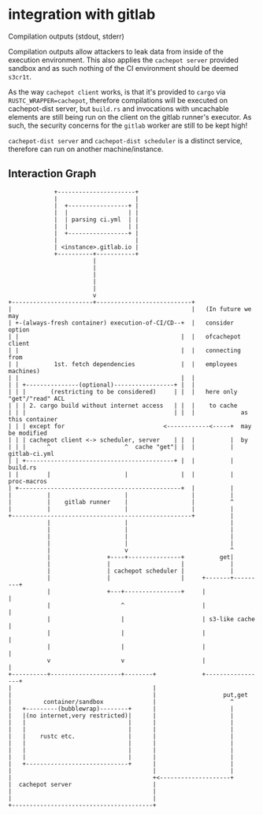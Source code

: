 # integration with gitlab

Compilation outputs (stdout, stderr)

Compilation outputs allow attackers to leak data from inside of the execution environment. This also applies the `cachepot server` provided sandbox
and as such nothing of the CI environment should be deemed `s3cr1t`.

As the way `cachepot client` works, is that it's provided to `cargo` via `RUSTC_WRAPPER=cachepot`, therefore compilations will be executed on cachepot-dist server, but `build.rs` and invocations with uncachable elements are still being run on the client on the gitlab runner's executor.
As such, the security concerns for the `gitlab` worker are still to be kept high!

`cachepot-dist server` and `cachepot-dist scheduler` is a distinct service, therefore can run on another machine/instance.

## Interaction Graph

```raw
             +----------------------+
             |                      |
             |  +-----------------+ |
             |  |                 | |
             |  | parsing ci.yml  | |
             |  |                 | |
             |  +-----------------+ |
             |                      |
             | <instance>.gitlab.io |
             +----------+-----------+
                        |
                        |
                        |
                        |
                        |
                        v
+-----------------------+---------------------------+
|                                                   |   (In future we may
| +-(always-fresh container) execution-of-CI/CD--+  |   consider option
| |                                              |  |   ofcachepot client
| |                                              |  |   connecting from
| |          1st. fetch dependencies             |  |   employees machines)
| |                                              |  |
| | +---------------(optional)-----------------+ |  |
| | |       (restricting to be considered)     | |  |   here only "get"/"read" ACL
| | | 2. cargo build without internet access   | |  |    to cache
| | |                                          | |  |             as this container
| | | except for                            <------------<-----+  may be modified
| | | cachepot client <-> scheduler, server    | |  |          |  by
| | |      ^                     ^  cache "get"| |  |          |  gitlab-ci.yml
| | +------------------------------------------+ |  |          |  build.rs
| |        |                     |               |  |          |  proc-macros
| +----------------------------------------------+  |          |
|          |                     |                  |          |
|          |    gitlab runner    |                  |          ^
|          |                     |                  |          |
+---------------------------------------------------+          |
           |                     |                             |
           |                     |                             |
           |                     |                             |
           |                     |                             |
           |                     v                             ^
           |                +----+---------------+          get|
           |                |                    |             |
           |                | cachepot scheduler |             |
           |                |                    |     +-------+---------+
           |                +---+----------------+     |                 |
           |                    ^                      |                 |
           |                    |                      | s3-like cache   |
           |                    |                      |                 |
           |                    |                      |                 |
           v                    v                      |                 |
+----------+--------------------+--------+             +-----------------+
|                                        |
|                                        |                   put,get
|         container/sandbox              |                     ^
|   +---------(bubblewrap)--------+      |                     |
|   |(no internet,very restricted)|      |                     |
|   |                             |      |                     |
|   |                             |      |                     |
|   |    rustc etc.               |      |                     |
|   |                             |      |                     |
|   |                             |      |                     |
|   |                             |      |                     |
|   +-----------------------------+      |                     |
|                                        |                     |
|                                        +<--------------------+
|  cachepot server                       |
|                                        |
|                                        |
+----------------------------------------+
```
